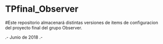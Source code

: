 # TPfinal_Observer

#Este repositorio almacenará distintas versiones de items de configuracion del proyecto final del grupo Observer.

.- Junio de 2018 .-

